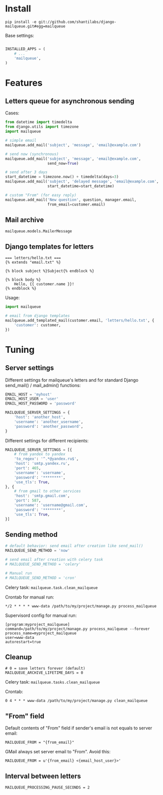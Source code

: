 Install
=======
```
pip install -e git://github.com/shantilabs/django-mailqueue.git#egg=mailqueue
```

Base settings:
```python

INSTALLED_APPS = (
    # ...
    'mailqueue',
)
```

Features
========

Letters queue for asynchronous sending
--------------------------------------

Cases:

```python
from datetime import timedelta 
from django.utils import timezone
import mailqueue

# simple email
mailqueue.add_mail('subject', 'message', 'email@example.com')

# send now (synchronous)
mailqueue.add_mail('subject', 'message', 'email@example.com', 
                   send_now=True)

# send after 3 days
start_datetime = timezone.now() + timedelta(days=3)
mailqueue.add_mail('subject', 'delayed message', 'email@example.com', 
                   start_datetime=start_datetime)

# custom "From" (for easy reply)
mailqueue.add_mail('New question', question, manager.email, 
                   from_email=customer.email)

```

Mail archive
------------

`mailqueue.models.MailerMessage`


Django templates for letters
----------------------------
```
=== letters/hello.txt ===
{% extends "email.txt" %} 

{% block subject %}Subject{% endblock %}

{% block body %}
    Hello, {{ customer.name }}!
{% endblock %}
```

Usage:
```python
import mailqueue

# email from django templates
mailqueue.add_templated_mail(customer.email, 'letters/hello.txt', {
    'customer': customer,
})
```

Tuning
======

Server settings
---------------

Different settings for mailqueue's letters and for standard Django send_mail() / mail_admin() functions:

```python
EMAIL_HOST = 'myhost'
EMAIL_HOST_USER = 'user'
EMAIL_HOST_PASSWORD = 'password'

MAILQUEUE_SERVER_SETTINGS = {
    'host': 'another_host',
    'username': 'another_username',
    'password': 'another_password',
}
```

Different settings for different recipients:
```python
MAILQUEUE_SERVER_SETTINGS = [{
    # from yandex to yandex
    'to_regex': '^.*@yandex.ru$',
    'host': 'smtp.yandex.ru',
    'port': 465,
    'username': 'username',
    'password': '********',
    'use_tls': True,
}, {
    # from gmail to other services
    'host': 'smtp.gmail.com',
    'port': 587,
    'username': 'username@gmail.com',
    'password': '********',
    'use_tls': True,
}]
```

Sending method
--------------

```python
# default behavior: send email after creation like send_mail()
MAILQUEUE_SEND_METHOD = 'now'

# send email after creation with celery task 
# MAILQUEUE_SEND_METHOD = 'celery'

# Manual run
# MAILQUEUE_SEND_METHOD = 'cron'
```

Celery task: `mailqueue.task.clean_mailqueue`

Crontab for manual run:
```
*/2 * * * * www-data /path/to/my/project/manage.py process_mailqueue
```

Supervisord config for manual run:
```
[program:myproject_mailqueue]
command=/path/to/my/project/manage.py process_mailqueue --forever
process_name=myproject_mailqueue
user=www-data
autorestart=true
```

Cleanup
-------
```
# 0 = save letters forever (default)
MAILQUEUE_ARCHIVE_LIFETIME_DAYS = 0
```

Celery task: `mailqueue.tasks.clean_mailqueue`

Crontab:
```
0 4 * * * www-data /path/to/my/project/manage.py clean_mailqueue
```

"From" field
------------

Default contents of "From" field if sender's email is not equals to server email:
```
MAILQUEUE_FROM = "{from_email}"
```

GMail always set server email to "From". Avoid this:
```
MAILQUEUE_FROM = u'{from_email} <{email_host_user}>'
```

Interval between letters
------------------------
```
MAILQUEUE_PROCESSING_PAUSE_SECONDS = 2
```
